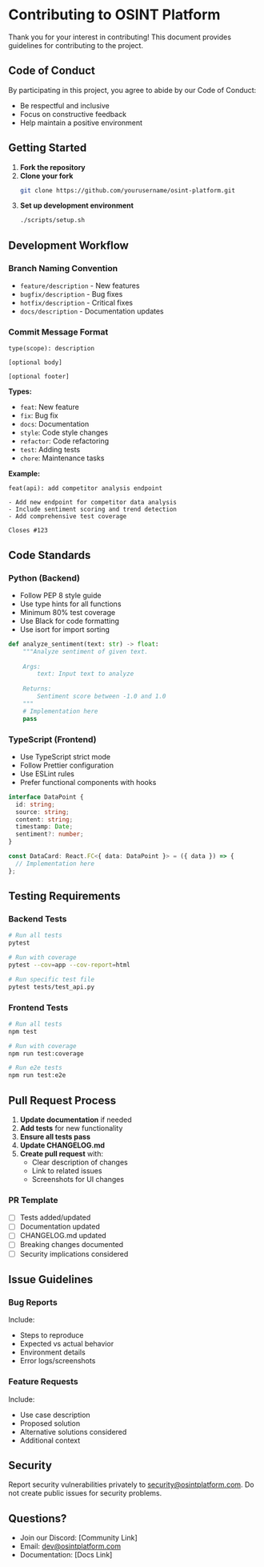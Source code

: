 # Contributing to OSINT Platform

Thank you for your interest in contributing! This document provides guidelines for contributing to the project.

## Code of Conduct

By participating in this project, you agree to abide by our Code of Conduct:
- Be respectful and inclusive
- Focus on constructive feedback
- Help maintain a positive environment

## Getting Started

1. **Fork the repository**
2. **Clone your fork**
   ```bash
   git clone https://github.com/yourusername/osint-platform.git
   ```
3. **Set up development environment**
   ```bash
   ./scripts/setup.sh
   ```

## Development Workflow

### Branch Naming Convention
- `feature/description` - New features
- `bugfix/description` - Bug fixes  
- `hotfix/description` - Critical fixes
- `docs/description` - Documentation updates

### Commit Message Format
```
type(scope): description

[optional body]

[optional footer]
```

**Types:**
- `feat`: New feature
- `fix`: Bug fix
- `docs`: Documentation
- `style`: Code style changes
- `refactor`: Code refactoring
- `test`: Adding tests
- `chore`: Maintenance tasks

**Example:**
```
feat(api): add competitor analysis endpoint

- Add new endpoint for competitor data analysis
- Include sentiment scoring and trend detection
- Add comprehensive test coverage

Closes #123
```

## Code Standards

### Python (Backend)
- Follow PEP 8 style guide
- Use type hints for all functions
- Minimum 80% test coverage
- Use Black for code formatting
- Use isort for import sorting

```python
def analyze_sentiment(text: str) -> float:
    """Analyze sentiment of given text.
    
    Args:
        text: Input text to analyze
        
    Returns:
        Sentiment score between -1.0 and 1.0
    """
    # Implementation here
    pass
```

### TypeScript (Frontend)
- Use TypeScript strict mode
- Follow Prettier configuration
- Use ESLint rules
- Prefer functional components with hooks

```typescript
interface DataPoint {
  id: string;
  source: string;
  content: string;
  timestamp: Date;
  sentiment?: number;
}

const DataCard: React.FC<{ data: DataPoint }> = ({ data }) => {
  // Implementation here
};
```

## Testing Requirements

### Backend Tests
```bash
# Run all tests
pytest

# Run with coverage
pytest --cov=app --cov-report=html

# Run specific test file
pytest tests/test_api.py
```

### Frontend Tests
```bash
# Run all tests
npm test

# Run with coverage
npm run test:coverage

# Run e2e tests
npm run test:e2e
```

## Pull Request Process

1. **Update documentation** if needed
2. **Add tests** for new functionality
3. **Ensure all tests pass**
4. **Update CHANGELOG.md**
5. **Create pull request** with:
   - Clear description of changes
   - Link to related issues
   - Screenshots for UI changes

### PR Template
- [ ] Tests added/updated
- [ ] Documentation updated
- [ ] CHANGELOG.md updated
- [ ] Breaking changes documented
- [ ] Security implications considered

## Issue Guidelines

### Bug Reports
Include:
- Steps to reproduce
- Expected vs actual behavior
- Environment details
- Error logs/screenshots

### Feature Requests
Include:
- Use case description
- Proposed solution
- Alternative solutions considered
- Additional context

## Security

Report security vulnerabilities privately to security@osintplatform.com. Do not create public issues for security problems.

## Questions?

- Join our Discord: [Community Link]
- Email: dev@osintplatform.com
- Documentation: [Docs Link]